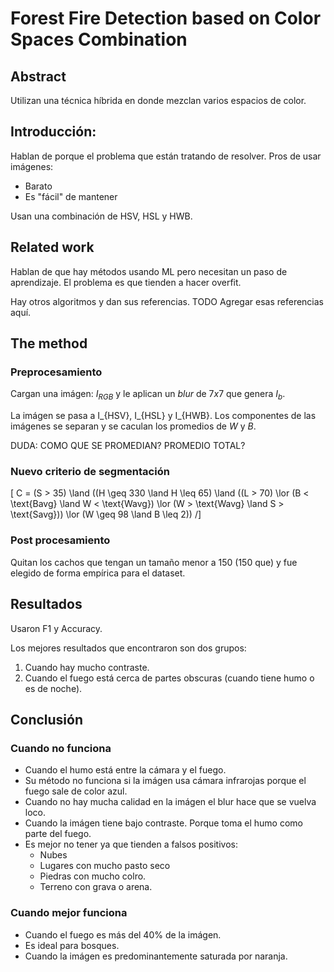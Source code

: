 # Forest Fire Detection based on Color Spaces Combination
## Abstract
Utilizan una técnica híbrida en donde mezclan varios espacios de color.

## Introducción:
Hablan de porque el problema que están tratando de resolver.
Pros de usar imágenes:
- Barato
- Es "fácil" de mantener

Usan una combinación de HSV, HSL y HWB.

## Related work

Hablan de que hay métodos usando ML pero necesitan un paso de aprendizaje.
El problema es que tienden a hacer overfit.

Hay otros algoritmos y dan sus referencias. TODO Agregar esas referencias aquí.

## The method

### Preprocesamiento

Cargan una imágen: $I_{RGB}$ y le aplican un *blur* de $7x7$ que genera $I_b$.

La imágen se pasa a I_{HSV}, I_{HSL} y I_{HWB}. Los componentes de las imágenes
se separan y se caculan los promedios de $W$ y $B$.

DUDA: COMO QUE SE PROMEDIAN? PROMEDIO TOTAL?

### Nuevo criterio de segmentación
\[
C = (S > 35) \land ((H \geq 330 \land H \leq 65) \land ((L > 70) \lor (B < \text{Bavg} \land W < \text{Wavg}) \lor (W > \text{Wavg} \land S > \text{Savg})) \lor (W \geq 98 \land B \leq 2))
/]

### Post procesamiento

Quitan los cachos que tengan un tamaño menor a 150 (150 que)
y fue elegido de forma empírica para el dataset.

## Resultados

Usaron F1 y Accuracy.

Los mejores resultados que encontraron son dos grupos: 

1. Cuando hay mucho contraste.
2. Cuando el fuego está cerca de partes obscuras (cuando tiene humo o es de noche).

## Conclusión

### Cuando no funciona
- Cuando el humo está entre la cámara y el fuego.
- Su método no funciona si la imágen usa cámara infrarojas porque el fuego sale de color
  azul.
- Cuando no hay mucha calidad en la imágen el blur hace que se vuelva loco.
- Cuando la imágen tiene bajo contraste. Porque toma el humo como parte del fuego.
- Es mejor no tener ya que tienden a falsos positivos:
  - Nubes
  - Lugares con mucho pasto seco
  - Piedras con mucho colro.
  - Terreno con grava o arena.

### Cuando mejor funciona
- Cuando el fuego es más del 40% de la imágen.
- Es ideal para bosques.
- Cuando la imágen es predominantemente saturada por naranja.

